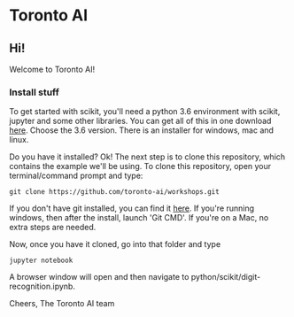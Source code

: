 # Toronto AI

## Hi!

Welcome to Toronto AI!


### Install stuff
To get started with scikit, you'll need a python 3.6 environment with scikit, jupyter and some other libraries.  You can get all of this in one download <a href="https://www.continuum.io/downloads" target="_blank">here</a>.  Choose the 3.6 version. There is an installer for windows, mac and linux.


Do you have it installed?  Ok!  The next step is to clone this repository, which contains the example we'll be using.  To clone this repository, open your terminal/command prompt and type:

```git clone https://github.com/toronto-ai/workshops.git```

If you don't have git installed, you can find it <a href="https://git-scm.com/downloads" target="_blank">here</a>.  If you're running windows, then after the install, launch 'Git CMD'.  If you're on a Mac, no extra steps are needed.

Now, once you have it cloned, go into that folder and type

```jupyter notebook```

A browser window will open and then navigate to python/scikit/digit-recognition.ipynb.


Cheers,
The Toronto AI team

